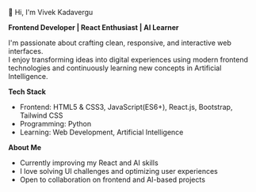 👋 Hi, I'm Vivek Kadavergu  

**Frontend Developer | React Enthusiast | AI Learner**

I'm passionate about crafting clean, responsive, and interactive web interfaces.  
I enjoy transforming ideas into digital experiences using modern frontend technologies and continuously learning new concepts in Artificial Intelligence.

**Tech Stack**
- Frontend: HTML5 & CSS3, JavaScript(ES6+), React.js, Bootstrap, Tailwind CSS  
- Programming: Python  
- Learning: Web Development, Artificial Intelligence

**About Me**
-  Currently improving my React and AI skills  
-  I love solving UI challenges and optimizing user experiences  
-  Open to collaboration on frontend and AI-based projects  
